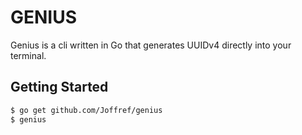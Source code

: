 # GENIUS
Genius is a cli written in Go that generates UUIDv4 directly into your terminal.
## Getting Started
```bash
$ go get github.com/Joffref/genius
$ genius
```
